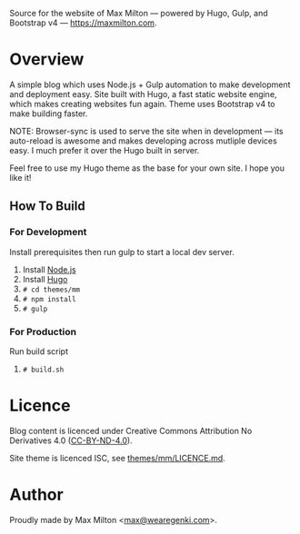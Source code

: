 Source for the website of Max Milton &mdash; powered by Hugo, Gulp, and Bootstrap v4 &mdash; <https://maxmilton.com>.

# Overview

A simple blog which uses Node.js + Gulp automation to make development and deployment easy. Site built with Hugo, a fast static website engine, which makes creating websites fun again. Theme uses Bootstrap v4 to make building faster.

NOTE: Browser-sync is used to serve the site when in development &mdash; its auto-reload is awesome and makes developing across mutliple devices easy. I much prefer it over the Hugo built in server.

Feel free to use my Hugo theme as the base for your own site. I hope you like it!

## How To Build

### For Development

Install prerequisites then run gulp to start a local dev server.

1. Install [Node.js](https://nodejs.org)
2. Install [Hugo](https://github.com/spf13/hugo/releases)
2. `# cd themes/mm`
2. `# npm install`
3. `# gulp`

### For Production

Run build script

1. `# build.sh`

# Licence

Blog content is licenced under Creative Commons Attribution No Derivatives 4.0 ([CC-BY-ND-4.0](http://creativecommons.org/licenses/by-nd/4.0/legalcode)).

Site theme is licenced ISC, see [themes/mm/LICENCE.md](https://github.com/MaxMilton/MaxMilton.com/blob/master/themes/mm/LICENSE.md).

# Author

Proudly made by Max Milton &lt;<max@wearegenki.com>&gt;.

